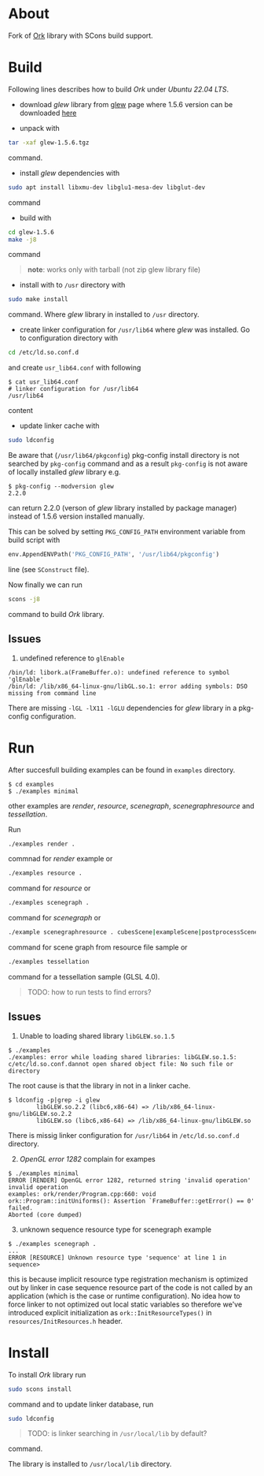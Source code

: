 # About

Fork of [Ork](https://gitlab.inria.fr/neyret/ork) library with SCons build support.

# Build

Following lines describes how to build *Ork* under *Ubuntu 22.04 LTS*.

- download *glew* library from [glew](https://glew.sourceforge.net/) page where 1.5.6 version can be downloaded [here](https://sourceforge.net/projects/glew/files/glew/1.5.6/)

- unpack with
```bash
tar -xaf glew-1.5.6.tgz	
```
command.

- install *glew* dependencies with
```bash
sudo apt install libxmu-dev libglu1-mesa-dev libglut-dev
```
command

- build with
```bash
cd glew-1.5.6
make -j8
```
command
> **note**: works only with tarball (not zip glew library file)

- install with to `/usr` directory with
```bash
sudo make install
```
command. Where *glew* library in installed to `/usr` directory.


- create linker configuration for `/usr/lib64` where *glew* was installed. Go to configuration directory with

```bash
cd /etc/ld.so.conf.d
```

and create `usr_lib64.conf` with following

```console
$ cat usr_lib64.conf 
# linker configuration for /usr/lib64
/usr/lib64
```

content

- update linker cache with

```bash
sudo ldconfig
```

Be aware that (`/usr/lib64/pkgconfig`) pkg-config install directory is not searched by `pkg-config` command and as a result `pkg-config` is not aware of locally installed *glew* library e.g.

```console
$ pkg-config --modversion glew
2.2.0
```

can return 2.2.0 (verson of *glew* library installed by package manager) instead of 1.5.6 version installed manually.

This can be solved by setting `PKG_CONFIG_PATH` environment variable from build script with

```python
env.AppendENVPath('PKG_CONFIG_PATH', '/usr/lib64/pkgconfig')
```

line (see `SConstruct` file).

Now finally we can run

```bash
scons -j8
```

command to build *Ork* library.


## Issues

1. undefined reference to `glEnable`

```
/bin/ld: libork.a(FrameBuffer.o): undefined reference to symbol 'glEnable'
/bin/ld: /lib/x86_64-linux-gnu/libGL.so.1: error adding symbols: DSO missing from command line
```

There are missing `-lGL -lX11 -lGLU` dependencies for *glew* library in a pkg-config configuration.


# Run

After succesfull building examples can be found in `examples` directory.

```console
$ cd examples
$ ./examples minimal
```

other examples are *render*, *resource*, *scenegraph*, *scenegraphresource* and *tessellation*.

Run

```bash
./examples render .
```

commnad for *render* example or

```bash
./examples resource .
```

command for *resource* or

```bash
./examples scenegraph .
```

command for *scenegraph* or

```bash
./example scenegraphresource . cubesScene|exampleScene|postprocessScene|skyboxScene
```

command for scene graph from resource file sample or

```bash
./examples tessellation
```

command for a tessellation sample (GLSL 4.0).


> TODO: how to run tests to find errors?


## Issues

1. Unable to loading shared library `libGLEW.so.1.5`
```console
$ ./examples
./examples: error while loading shared libraries: libGLEW.so.1.5: c/etc/ld.so.conf.dannot open shared object file: No such file or directory
```

The root cause is that the library in not in a linker cache. 

```console
$ ldconfig -p|grep -i glew
        libGLEW.so.2.2 (libc6,x86-64) => /lib/x86_64-linux-gnu/libGLEW.so.2.2
        libGLEW.so (libc6,x86-64) => /lib/x86_64-linux-gnu/libGLEW.so
```

There is missig linker configuration for `/usr/lib64` in `/etc/ld.so.conf.d` directory.

2. *OpenGL error 1282* complain for exampes

```console
$ ./examples minimal
ERROR [RENDER] OpenGL error 1282, returned string 'invalid operation'
invalid operation
examples: ork/render/Program.cpp:660: void ork::Program::initUniforms(): Assertion `FrameBuffer::getError() == 0' failed.
Aborted (core dumped)
```

3. unknown sequence resource type for scenegraph example

```console
$ ./examples scenegraph .
...
ERROR [RESOURCE] Unknown resource type 'sequence' at line 1 in sequence>
```

this is because implicit resource type registration mechanism is optimized out by linker in case sequence resource part of the code is not called by an application (which is the case or runtime configuration). No idea how to force linker to not optimized out local static variables so therefore we've introduced explicit initialization as `ork::InitResourceTypes()` in `resources/InitResources.h` header.


# Install

To install *Ork* library run

```bash
sudo scons install
```

command and to update linker database, run

```bash
sudo ldconfig
```

> TODO: is linker searching in `/usr/local/lib` by default?

command.

The library is installed to `/usr/local/lib` directory.
